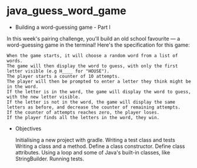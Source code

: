 # java_guess_word_game

* Building a word-guessing game - Part I

In this week's pairing challenge, you'll build an old school favourite — a word-guessing game in the terminal! Here's the specification for this game:

    When the game starts, it will choose a random word from a list of words.
    The game will then display the word to guess, with only the first letter visible (e.g H____ for "HOUSE").
    The player starts a counter of 10 attempts.
    The player will then be prompted to enter a letter they think might be in the word.
    If the letter is in the word, the game will display the word to guess, with the new letter visible.
    If the letter is not in the word, the game will display the same letters as before, and decrease the counter of remaining attempts.
    If the counter of attempts reaches zero, the player loses.
    If the player finds all the letters in the word, they win.

* Objectives

    Initialising a new project with gradle.
    Writing a test class and tests
    Writing a class and a method.
    Define a class constructor.
    Define class attributes.
    Using a loop and some of Java's built-in classes, like StringBuilder.
    Running tests.
